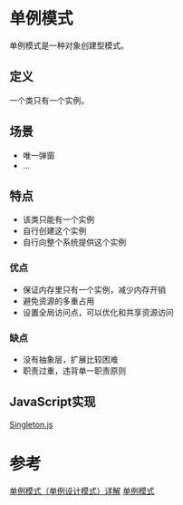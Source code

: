 # 单例模式
单例模式是一种对象创建型模式。
## 定义
一个类只有一个实例。
## 场景
- 唯一弹窗
- ...
## 特点
- 该类只能有一个实例
- 自行创建这个实例
- 自行向整个系统提供这个实例
### 优点
- 保证内存里只有一个实例，减少内存开销
- 避免资源的多重占用
- 设置全局访问点，可以优化和共享资源访问
### 缺点
- 没有抽象层，扩展比较困难
- 职责过重，违背单一职责原则
## JavaScript实现
[Singleton.js](../../../手写代码/设计模式/Singleton/index.js)

# 参考
[单例模式（单例设计模式）详解](http://c.biancheng.net/view/1338.html)
[单例模式](https://design-patterns.readthedocs.io/zh_CN/latest/creational_patterns/singleton.html)